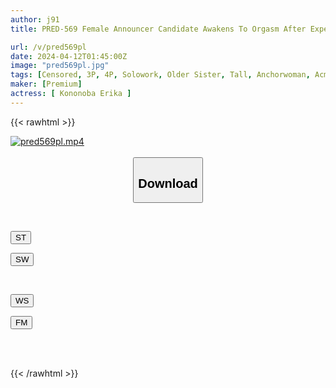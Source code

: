 ```yaml
---
author: j91
title: PRED-569 Female Announcer Candidate Awakens To Orgasm After Experiencing It For The First Time! 3 Production Erika Kinoha

url: /v/pred569pl
date: 2024-04-12T01:45:00Z
image: "pred569pl.jpg"
tags: [Censored, 3P, 4P, Solowork, Older Sister, Tall, Anchorwoman, Acme · Orgasm	]
maker: [Premium]
actress: [ Kononoba Erika ]
---
```



{{< rawhtml >}}

<div class="video" data-videoid="RXVZKlVmzKudeL8">
    <a href="javascript:;">
        <img src="/v/pred569pl/pred569pl.jpg" width="WIDTH" height="HEIGHT" alt="pred569pl.mp4" loading="lazy">
    </a>
</div>

<script type="text/javascript" src="https://j91.asia/asset/on-demand-st.js"></script>

<br>
  <link rel="stylesheet" href="https://j91.asia/asset/bs5.css">
  
  <center>
  <button class="btn btn-primary" type="button" data-bs-toggle="collapse" data-bs-target=".multi-collapse" aria-expanded="false" aria-controls="multiCollapseExample1 multiCollapseExample2"><h2>Download</h2></button></center>
</p>
<div class="row">
  <div class="col">
    <div class="collapse multi-collapse" id="multiCollapseExample1">
      <div class="card card-body">
	      	      <br>
<div class="buttons">  
<p><a href="https://streamtape.to/v/RXVZKlVmzKudeL8" target="_blank"><button class="btn-hover color-3"><i class="fa fa-download"></i> ST</button></a></p>
<p><a href="https://asnwish.com/ofoe6asjqpkr" target="_blank"><button class="btn-hover color-2"><i class="fa fa-download"></i> SW</button></a></p></div>
    </div>
  </div>
</div>
  <div class="col">
    <div class="collapse multi-collapse" id="multiCollapseExample2">
      <div class="card card-body">
	      <br>
<div class="buttons">
<p><a href="https://wolfstream.tv/7y40dlh4k19u"><button class="btn-hover color-9"><i class="fa fa-download"></i> WS</button></a></p>
<p><a href="https://filemoon.sx/d/fuoyj0d365e2"><button class="btn-hover color-8"><i class="fa fa-download"></i> FM</button></a></p></div>
<br><br>
      </div>
    </div>
  </div>
</div>

{{< /rawhtml >}}